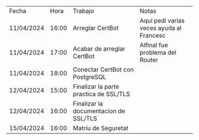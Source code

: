 | | | | |
|-|-|-|-|
|Fecha|Hora|Trabajo|Notas|
|11/04/2024|16:00|Arreglar CertBot|Aqui pedi varias veces ayuda al Francesc|
|11/04/2024|17:00|Acabar de arreglar CertBot|Alfinal fue problema del Router|
|11/04/2024|18:00|Conectar CertBot con PostgreSQL| |
|12/04/2024|15:00|Finalizar la parte practica de SSL/TLS| |
|12/04/2024|16:00|Finalizar la documentacion de SSL/TLS| |
|15/04/2024|16:00|Matriu de Seguretat| |
